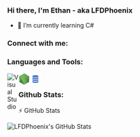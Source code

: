 ### Hi there, I'm Ethan - aka LFDPhoenix

- 🌱 I’m currently learning C#

### Connect with me:

### Languages and Tools:

[<img title="" src="https://upload.wikimedia.org/wikipedia/commons/f/f3/Visual_Studio_Code_0.10.1_icon.png" alt="Visual Studio" align="left" width="26">][IDE]

[<img align="left" alt="Node.js" width="26" src="https://raw.githubusercontent.com/github/explore/80688e429a7d4ef2fca1e82350fe8e3517d3494d/topics/nodejs/nodejs.png" />][NODE]

[<img align="left" alt="MYSQL" width="26" src="https://raw.githubusercontent.com/github/explore/80688e429a7d4ef2fca1e82350fe8e3517d3494d/topics/sql/sql.png" />][SQL]



<br />



### Github Stats:

:zap: GitHub Stats

<img align="left" alt="LFDPhoenix's GitHub Stats" src="https://github-readme-stats.vercel.app/api?username=LFDPhoenix1411"/>

[IDE]: https://visualstudio.microsoft.com/de/
[NODE]: https://nodejs.org/en/
[SQL]: https://www.mysql.com/de/
